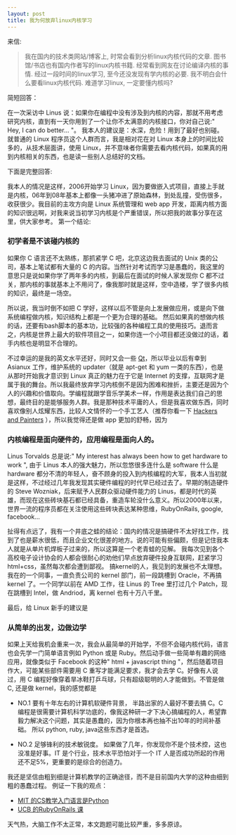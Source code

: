 ```yaml
---
layout: post
title: 我为何放弃linux内核学习
---
```


来信:

<blockquote>
    我在国内的技术类网站/博客上, 时常会看到分析linux内核代码的文章.
    图书馆/书店也有国内作者写的linux内核书籍.
    经常看到网友在讨论编译内核的事情.
    经过一段时间的linux学习, 至今还没发现有学内核的必要.
    我不明白会什么要看linux内核代码.
    难道学习linux, 一定要懂内核吗?
</blockquote>

简短回答：

在一次采访中 Linus 说：如果你在编程中没有涉及到内核的内容，那就不用考虑研究内核，直到有一天你用到了一个让你不太满意的内核接口，你对自己说:" Hey, I can do better... "。 我本人的建议是：水深，危险！用到了最好也别碰。就普通的 Linux 程序员这个人群而言，我是相对花在对 Linux 本身上的时间比较多的，从技术层面讲，使用 Linux，并不意味者你需要去看内核代码，如果真的用到内核相关的东西，也是读一些别人总结好的文档。

下面是完整回答:

我本人的情况是这样，2006开始学习 Linux，因为要做嵌入式项目，直接上手就是内核，06年到08年基本上都像一头猪冲进了原始森林，到处乱撞，受伤很多，收获很少。我目前的主攻方向是 Linux 系统管理和 web app 开发，距离内核方面的知识很远啊，对我来说当初学习内核是个严重错误，所以把我的故事分享在这里，供大家参考。
第一个结论:

### 初学者是不该碰内核的
如果你 C 语言还不太熟练，那抓紧学 C 吧，北京这边我去面试的 Unix 类的公司，基本上笔试都有大量的 C 的内容。当然针对考试而学习是愚蠢的，我这里的意思只是说如果你学了两年多的内核，到最后在面试的时候人家发现你 C 都不过关，那内核的事就基本上不用问了，像我那时就是这样，空中造楼，学了很多内核的知识，最终是一场空。

所以说，我当时倒不如把 C 学好，这样以后不管是向上发展做应用，或是向下做系统编程做内核，知识结构上都是一个更为合理的基础。
然后如果真的想做内核的话，还要有bash脚本的基本功，比较强的各种编程工具的使用技巧。退而言之，内核是世界上最大的软件项目之一，如果你连一个小项目都还没做过的话，着手内核也是明显不合理的。

不过幸运的是我的英文水平还好，同时又会一些 [Qt][qt]，所以毕业以后有幸到 Asianux 工作，维护系统的 updater（就是 apt-get 和 yum 一类的东西），也是从那时开始我才意识到 Linux 真正的魅力在于它是 Internet 的支撑，互联网才是属于我的舞台。所以我最终放弃学习内核倒不是因为困难和挫折，主要还是因为个人的兴趣和价值取向。学编程就跟学音乐学美术一样，作用是表达我们自己的思想，最终目的是能够服务人群。我是那种技术平庸的人，但是我喜欢做东西，同时喜欢像别人炫耀东西，比较人文情怀的一个手工艺人（推荐你看一下 [Hackers and Painters][hp] ），所以我觉得还是做 app 更加的舒畅，因为

### 内核编程是面向硬件的，应用编程是面向人的。

Linus Torvalds 总是说:" My interest has always been how to get hardware to
work ", 由于 Linus 
本人的强大魅力，所以忽悠很多连什么是 software 什么是 hardware 都分不清的年轻人，奋不顾身的投入到内核编程的大军，我本人当初就是这样，不过经过几年我发现其实硬件编程的时代早已经过去了。早期的制造硬件的 Steve
Wozniak，后来赋予人民群众驱动硬件能力的 Linus，都是时代的英雄，而现在这些砖块基石都已经具备，重造车轮没什么意义。所以2000年以来，世界一流的程序员都在关注使用这些砖块表达某种思维，RubyOnRails,
google, facebook...

扯得有点远了，我有一个井底之蛙的结论：国内的情况是搞硬件不太好找工作，找到了也是薪水很低，而且企业文化很差的地方。说的可能有些偏颇，但是记住我本人就是从单片机焊板子过来的，所以这算是一个老青蛙的见解。
我每次见到各个高校电子设计协会的人都会很耐心的劝他们早点放弃硬件投身互联网，赶紧学习 html+css，虽然每次都会遭到鄙视。
搞kernel的人，我见到的发展也不太理想。我在的一个同事，一直负责公司的 kernel 部门，前一段跳槽到 Oracle，不再搞 kernel 了。一个同学以前在 AMD 工作，往 Linus 的 Tree 里打过几个 Patch，现在跳槽到 Intel，做 Andriod，离 kernel 也有十万八千里。

最后，给 Linux 新手的建议是

### 从简单的出发，边做边学

如果上天给我机会重来一次，我会从最简单的开始学，不但不会碰内核代码，语言也会先学一门简单语言例如 Python 或是 Ruby。然后动手做一些简单有趣的网络应用，就像类似于 Facebook 的这种" html + javascript
thing "，然后随着项目作大，可能某些部件需要用 C
 重写才能满足要求，我才会去学 C。好像有人说过，用 C 编程好像穿着旱冰鞋打乒乓球，只有超级聪明的人才能做到。不管是做 C, 还是做 kernel，我的感觉都是 

- NO.1 要有十年左右的计算机软硬件背景，
  半路出家的人最好不要去搞 C。C 编程是很需要计算机科学功底的，像我这种研一才下决心搞编程的人，希望靠毅力解决这个问题，其实是愚蠢的，因为你根本再也抽不出10年的时间补基础。
  所以 python, ruby, java这些东西才是首选。

- NO.2 足够锋利的技术敏锐度。
  如果做了几年，你发现你不是个技术控，这也没准是好事。IT 是个行业，技术水平恐怕对于一个 IT 人是否成功所起的作用还不足5%，更重要的是综合的创造力。
   
我还是坚信由粗到细是计算机教学的正确途径，而不是目前国内大学的这种由细到粗的愚蠢过程。
例证一下我的观点：

- [MIT 的CS教学入门语言是Python][mit]
- [UCB 的RubyOnRails 课][ucb]
 
天气热，大脑工作不太正常，本文跑题可能比较严重，多多原谅。


[hp]:http://www.paulgraham.com/hp.html
[qt]:http://qt.nokia.com
[mit]:http://ocw.mit.edu/courses/electrical-engineering-and-computer-science/6-00sc-introduction-to-computer-science-and-programming-spring-2011/software/
[ucb]:https://www.coursera.org/course/saas

